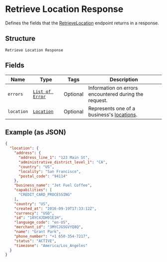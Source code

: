 
# Retrieve Location Response

Defines the fields that the [RetrieveLocation](../../doc/api/locations.md#retrieve-location)
endpoint returns in a response.

## Structure

`Retrieve Location Response`

## Fields

| Name | Type | Tags | Description |
|  --- | --- | --- | --- |
| `errors` | [`List of Error`](../../doc/models/error.md) | Optional | Information on errors encountered during the request. |
| `location` | [`Location`](../../doc/models/location.md) | Optional | Represents one of a business's [locations](https://developer.squareup.com/docs/locations-api). |

## Example (as JSON)

```json
{
  "location": {
    "address": {
      "address_line_1": "123 Main St",
      "administrative_district_level_1": "CA",
      "country": "US",
      "locality": "San Francisco",
      "postal_code": "94114"
    },
    "business_name": "Jet Fuel Coffee",
    "capabilities": [
      "CREDIT_CARD_PROCESSING"
    ],
    "country": "US",
    "created_at": "2016-09-19T17:33:12Z",
    "currency": "USD",
    "id": "18YC4JDH91E1H",
    "language_code": "en-US",
    "merchant_id": "3MYCJG5GVYQ8Q",
    "name": "Grant Park",
    "phone_number": "+1 650-354-7217",
    "status": "ACTIVE",
    "timezone": "America/Los_Angeles"
  }
}
```


